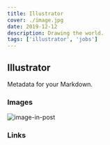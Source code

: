 ```yaml
---
title: Illustrator
cover: ./image.jpg
date: 2019-12-12
description: Drawing the world.
tags: ['illustrator', 'jobs']
---
```


## Illustrator

Metadata for your Markdown.

### Images

![image-in-post](./image-in-post.jpg)

### Links
